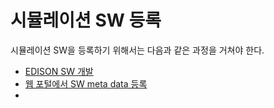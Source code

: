 # 시뮬레이션 SW 등록

시뮬레이션 SW을 등록하기 위해서는 다음과 같은 과정을 거쳐야 한다.
 - [EDISON SW 개발](sw_ac1c_bc1c_c8fc_c758_c0ac_d56d.md)
 - [웹 포털에서 SW meta data 등록](ㅇㅇㅇ.md)
 - 